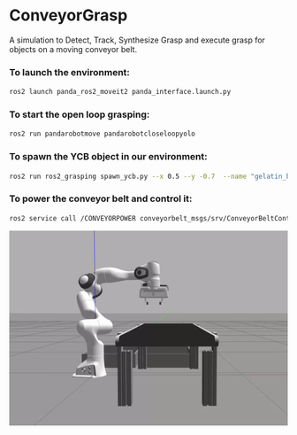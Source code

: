 # ConveyorGrasp
A simulation to Detect, Track, Synthesize Grasp and execute grasp for objects on a moving conveyor belt.

### To launch the environment:
```bash
ros2 launch panda_ros2_moveit2 panda_interface.launch.py
```

### To start the open loop grasping:
```bash
ros2 run pandarobotmove pandarobotcloseloopyolo
```

### To spawn the YCB object in our environment:
```bash
ros2 run ros2_grasping spawn_ycb.py --x 0.5 --y -0.7  --name "gelatin_box"
```

### To power the conveyor belt and control it:
```bash
ros2 service call /CONVEYORPOWER conveyorbelt_msgs/srv/ConveyorBeltControl "{power: 2.5}"
```

![Demo Video](https://github.com/vishwas-hegde/ConveyorGrasp/blob/main/videos/error_corrction_gif.gif)

